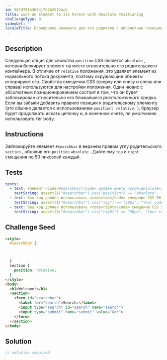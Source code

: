 ```yaml
---
id: 587d781e367417b2b2512acb
title: Lock an Element to its Parent with Absolute Positioning
challengeType: 0
videoUrl: ''
localeTitle: Блокировка элемента для его родителя с абсолютным позиционированием
---
```


## Description
<section id="description"> Следующая опция для свойства <code>position</code> CSS является <code>absolute</code> , которая блокирует элемент на месте относительно его родительского контейнера. В отличие от <code>relative</code> положения, это удаляет элемент из нормального потока документа, поэтому окружающие объекты игнорируют его. Свойства смещения CSS (сверху или снизу и слева или справа) используются для настройки положения. Один нюанс с абсолютным позиционированием состоит в том, что он будет заблокирован относительно его ближайшего <em>расположенного</em> предка. Если вы забыли добавить правило позиции к родительскому элементу (это обычно делается с использованием <code>position: relative;</code> ), браузер будет продолжать искать цепочку и, в конечном счете, по умолчанию использовать тег body. </section>

## Instructions
<section id="instructions"> Заблокируйте элемент <code>#searchbar</code> в верхнем правом углу родительского <code>section</code> , объявив его <code>position</code> <code>absolute</code> . Дайте ему <code>top</code> и <code>right</code> смещения по 50 пикселей каждый. </section>

## Tests
<section id='tests'>

```yml
tests:
  - text: Элемент <code>#searchbar</code> должен иметь <code>absolute</code> <code>position</code>.
    testString: assert($("#searchbar").css("position") == "absolute", "The <code>#searchbar</code> element should have a <code>position</code> set to <code>absolute</code>.");
  - text: Ваш код должен использовать <code>top</code> смещение CSS 50 пикселей в элементе <code>#searchbar</code>.
    testString: assert($("#searchbar").css("top") == "50px", "Your code should use the <code>top</code> CSS offset of 50 pixels on the <code>#searchbar</code> element.");
  - text: Ваш код должен использовать <code>right</code> смещение CSS 50 пикселей в элементе <code>#searchbar</code>.
    testString: assert($("#searchbar").css("right") == "50px", "Your code should use the <code>right</code> CSS offset of 50 pixels on the <code>#searchbar</code> element.");

```

</section>

## Challenge Seed
<section id='challengeSeed'>

<div id='html-seed'>

```html
<style>
  #searchbar {



  }
  section {
    position: relative;
  }
</style>
<body>
  <h1>Welcome!</h1>
  <section>
    <form id="searchbar">
      <label for="search">Search:</label>
      <input type="search" id="search" name="search">
      <input type="submit" name="submit" value="Go!">
    </form>
  </section>
</body>

```

</div>



</section>

## Solution
<section id='solution'>

```js
// solution required
```
</section>
